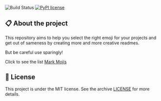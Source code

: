 ![Build Status](https://travis-ci.org/joemccann/dillinger.svg?branch=master) [![PyPI license](https://img.shields.io/pypi/l/ansicolortags.svg)](https://pypi.python.org/pypi/ansicolortags/)

## :clipboard: About the project

This repository aims to help you select the right emoji for your projects and get out of sameness by creating more and more creative readmes.

But be careful use sparingly! 

Click to see the list [Mark Mojis](mark-mojis.md)

## :book: License

This project is under the MIT license. See the archive [LICENSE](LICENSE.md) for more details.

